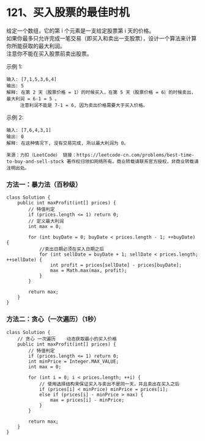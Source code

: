 121、买入股票的最佳时机
===
给定一个数组，它的第 i 个元素是一支给定股票第 i 天的价格。<br>
如果你最多只允许完成一笔交易（即买入和卖出一支股票），设计一个算法来计算你所能获取的最大利润。<br>
注意你不能在买入股票前卖出股票。<br>

示例 1:<br>
```
输入: [7,1,5,3,6,4]
输出: 5
解释: 在第 2 天（股票价格 = 1）的时候买入，在第 5 天（股票价格 = 6）的时候卖出，最大利润 = 6-1 = 5 。
     注意利润不能是 7-1 = 6, 因为卖出价格需要大于买入价格。
```
示例 2:<br>
```
输入: [7,6,4,3,1]
输出: 0
解释: 在这种情况下, 没有交易完成, 所以最大利润为 0。
```
``
来源：力扣（LeetCode）
链接：https://leetcode-cn.com/problems/best-time-to-buy-and-sell-stock
著作权归领扣网络所有。商业转载请联系官方授权，非商业转载请注明出处。
``

### 方法一：暴力法（百秒级）
```
class Solution {
    public int maxProfit(int[] prices) {
        // 特值判定
        if (prices.length <= 1) return 0;
        // 定义最大利润
        int max = 0;

        for (int buyDate = 0; buyDate < prices.length - 1; ++buyDate) {
            //卖出日期必须在买入日期之后
            for (int sellDate = buyDate + 1; sellDate < prices.length; ++sellDate) {  
                int profit = prices[sellDate] - prices[buyDate];
                max = Math.max(max, profit);
            }
        }
        
        return max;
    }
}
```

### 方法二：贪心（一次遍历）（1秒）
```
class Solution {
    // 贪心 一次遍历    动态获取最小的买入价格
    public int maxProfit(int[] prices) {
        // 特值判定
        if (prices.length <= 1) return 0;
        int minPrice = Integer.MAX_VALUE;
        int max = 0;
        
        for (int i = 0; i < prices.length; ++i) {
            // 使用选择结构来保证买入与卖出不是同一天，并且卖出在买入之后
            if (prices[i] < minPrice) minPrice = prices[i];
            else if (prices[i] - minPrice > max) {
                max = prices[i] - minPrice;
            }
        }

        return max;
    }
}
```
